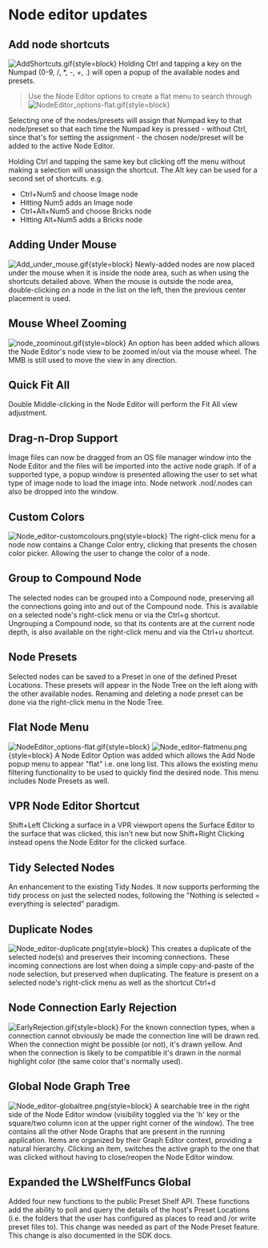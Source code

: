 # Node editor updates
## Add node shortcuts
![AddShortcuts.gif](AddShortcuts.gif){style=block}
Holding <shortcut>Ctrl</shortcut> and tapping a key on the Numpad (0-9, /, *, -, +, .) will open a popup of the
available nodes and presets.

> Use the Node Editor options to create a flat menu to search through
> ![NodeEditor_options-flat.gif](NodeEditor_options-flat.gif){style=block}

Selecting one of the nodes/presets will assign that Numpad key to that node/preset so that each time the Numpad key is pressed - without Ctrl, since that's for setting the assignment - the chosen node/preset will be added to the active Node Editor.

Holding Ctrl and tapping the same key but clicking off the menu without making a selection will unassign the shortcut. The Alt key can be used for a second set of shortcuts. e.g.

* <shortcut>Ctrl+Num5</shortcut> and choose Image node
* Hitting <shortcut>Num5</shortcut> adds an Image node
* <shortcut>Ctrl+Alt+Num5</shortcut> and choose Bricks node
* Hitting <shortcut>Alt+Num5</shortcut> adds a Bricks node

## Adding Under Mouse
![Add_under_mouse.gif](Add_under_mouse.gif){style=block}
Newly-added nodes are now placed under the mouse when it is inside the node area, such as when using the shortcuts detailed above. When the mouse is outside the node area, double-clicking on a node in the list on the left, then the previous center placement is used.

## Mouse Wheel Zooming

![node_zoominout.gif](node_zoominout.gif){style=block}
An option has been added which allows the Node Editor's node view to be zoomed in/out via the mouse wheel. The MMB is
still used to move the view in any direction.

## Quick Fit All
Double Middle-clicking in the Node Editor will perform the Fit All view adjustment.

## Drag-n-Drop Support
Image files can now be dragged from an OS file manager window into the Node Editor and the files will be imported into the active node graph. If of a supported type, a popup window is presented allowing the user to set what type of image node to load the image into. Node network .nod/.nodes can also be dropped into the window.

## Custom Colors
![Node_editor-customcolours.png](Node_editor-customcolours.png){style=block}
The right-click menu for a node now contains a Change Color entry, clicking that presents the chosen color picker. Allowing the user to change the color of a node.

## Group to Compound Node

The selected nodes can be grouped into a Compound node, preserving all the connections going into and out of the Compound node. This is available on a selected node's right-click menu or via the Ctrl+g shortcut. Ungrouping a Compound node, so that its contents are at the current node depth, is also available on the right-click menu and via the Ctrl+u shortcut.

## Node Presets

Selected nodes can be saved to a Preset in one of the defined Preset Locations. These presets will appear in the Node Tree on the left along with the other available nodes. Renaming and deleting a node preset can be done via the right-click menu in the Node Tree.

## Flat Node Menu

![NodeEditor_options-flat.gif](NodeEditor_options-flat.gif){style=block}
![Node_editor-flatmenu.png](Node_editor-flatmenu.png){style=block}
A Node Editor Option was added which allows the Add Node popup menu to appear "flat" i.e. one long list. This allows the
existing menu filtering functionality to be used to quickly find the desired node. This menu includes Node Presets as
well.

## VPR Node Editor Shortcut

Shift+Left Clicking a surface in a VPR viewport opens the Surface Editor to the surface that was clicked, this isn't new but now Shift+Right Clicking instead opens the Node Editor for the clicked surface.

## Tidy Selected Nodes

An enhancement to the existing Tidy Nodes. It now supports performing the tidy process on just the selected nodes, following the "Nothing is selected = everything is selected" paradigm.

## Duplicate Nodes
![Node_editor-duplicate.png](Node_editor-duplicate.png){style=block}
This creates a duplicate of the selected node(s) and preserves their incoming connections. These incoming connections are lost when doing a simple copy-and-paste of the node selection, but preserved when duplicating. The feature is present on a selected node's right-click menu as well as the shortcut Ctrl+d

## Node Connection Early Rejection
![EarlyRejection.gif](EarlyRejection.gif){style=block}
For the known connection types, when a connection cannot obviously be made the connection line will be drawn red. When the connection might be possible (or not), it's drawn yellow. And when the connection is likely to be compatible it's drawn in the normal highlight color (the same color that's normally used).

## Global Node Graph Tree
![Node_editor-globaltree.png](Node_editor-globaltree.png){style=block}
A searchable tree in the right side of the Node Editor window (visibility toggled via the 'h' key or the square/two column icon at the upper right corner of the window). The tree contains all the other Node Graphs that are present in the running application. Items are organized by their Graph Editor context, providing a natural hierarchy. Clicking an item, switches the active graph to the one that was clicked without having to close/reopen the Node Editor window.

## Expanded the LWShelfFuncs Global
Added four new functions to the public Preset Shelf API. These functions add the ability to poll and query the details of the host's Preset Locations (i.e. the folders that the user has configured as places to read and /or write preset files to). This change was needed as part of the Node Preset feature. This change is also documented in the SDK docs.

